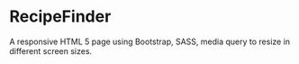 # RecipeFinder
A responsive HTML 5 page using Bootstrap, SASS, media query to resize in different screen sizes.

